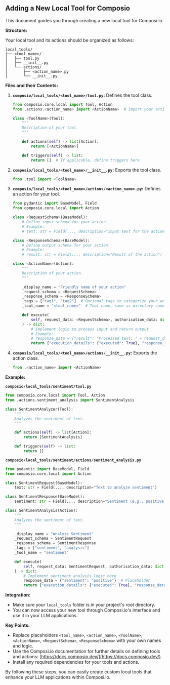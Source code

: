 ## Adding a New Local Tool for Composio

This document guides you through creating a new local tool for Composi.io.

**Structure:**

Your local tool and its actions should be organized as follows:

```
local_tools/
├── <tool_name>/
│   ├── tool.py
│   ├── __init__.py
│   └── actions/
│       ├── <action_name>.py
│       └── __init__.py
```

**Files and their Contents:**

1. **`composio/local_tools/<tool_name>/tool.py`:** Defines the tool class.

   ```python
   from composio.core.local import Tool, Action
   from .actions.<action_name> import <ActionName>  # Import your action class

   class <ToolName>(Tool):
       """
       Description of your tool.
       """

       def actions(self) -> list[Action]:
           return [<ActionName>]

       def triggers(self) -> list:
           return []  # If applicable, define triggers here
   ```

2. **`composio/local_tools/<tool_name>/__init__.py`:** Exports the tool class.

   ```python
   from .tool import <ToolName>
   ```

3. **`composio/local_tools/<tool_name>/actions/<action_name>.py`:** Defines an action for your tool.

   ```python
   from pydantic import BaseModel, Field
   from composio.core.local import Action

   class <RequestSchema>(BaseModel):
       # Define input schema for your action
       # Example:
       # text: str = Field(..., description="Input text for the action")

   class <ResponseSchema>(BaseModel):
       # Define output schema for your action
       # Example:
       # result: str = Field(..., description="Result of the action")

   class <ActionName>(Action):
       """
       Description of your action.
       """

       _display_name = "Friendly name of your action"
       _request_schema = <RequestSchema>
       _response_schema = <ResponseSchema>
       _tags = ["tag1", "tag2"]  # Optional tags to categorize your action
       _tool_name = "<tool_name>"  # Tool name, same as directory name

       def execute(
           self, request_data: <RequestSchema>, authorisation_data: dict = {}
       ) -> dict:
           # Implement logic to process input and return output
           # Example:
           # response_data = {"result": "Processed text: " + request_data.text}
           return {"execution_details": {"executed": True}, "response_data": response_data}
   ```

4. **`composio/local_tools/<tool_name>/actions/__init__.py`:** Exports the action class.

   ```python
   from .<action_name> import <ActionName>
   ```

**Example:**

**`composio/local_tools/sentiment/tool.py`**

```python
from composio.core.local import Tool, Action
from .actions.sentiment_analysis import SentimentAnalysis

class SentimentAnalyzer(Tool):
    """
    Analyzes the sentiment of text.
    """

    def actions(self) -> list[Action]:
        return [SentimentAnalysis]

    def triggers(self) -> list:
        return []
```

**`composio/local_tools/sentiment/actions/sentiment_analysis.py`**

```python
from pydantic import BaseModel, Field
from composio.core.local import Action

class SentimentRequest(BaseModel):
    text: str = Field(..., description="Text to analyze sentiment")

class SentimentResponse(BaseModel):
    sentiment: str = Field(..., description="Sentiment (e.g., positive, negative, neutral)")

class SentimentAnalysis(Action):
    """
    Analyzes the sentiment of text.
    """

    _display_name = "Analyze Sentiment"
    _request_schema = SentimentRequest
    _response_schema = SentimentResponse
    _tags = ["sentiment", "analysis"]
    _tool_name = "sentiment"

    def execute(
        self, request_data: SentimentRequest, authorisation_data: dict = {}
    ) -> dict:
        # Implement sentiment analysis logic here
        response_data = {"sentiment": "positive"}  # Placeholder
        return {"execution_details": {"executed": True}, "response_data": response_data}
```

**Integration:**

* Make sure your `local_tools` folder is in your project's root directory.
* You can now access your new tool through Composi.io's interface and use it in your LLM applications.

**Key Points:**

* Replace placeholders `<tool_name>`, `<action_name>`, `<ToolName>`, `<ActionName>`, `<RequestSchema>`, `<ResponseSchema>` with your own names and logic.
* Use the Composi.io documentation for further details on defining tools and actions: [https://docs.composio.dev/](https://docs.composio.dev/)
* Install any required dependencies for your tools and actions.

By following these steps, you can easily create custom local tools that enhance your LLM applications within Composi.io. 
